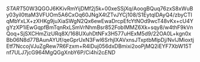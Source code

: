 $START$50W3QGOJ6KKivRmYijDMf2j5k+00xeSSjXq/AoogBQuq76zxS8xWuBy03yil0ttaM3VFUOm5A6CxOq60JNgX4tZTvJYCj108/S1EytqlDAyQ4/zbyCTIqMbYxLX+zXHKg9juXiaSWgN2Qx6ewEwaDrcpEfcYtNOd9wcT48vKx+cU4YgYzXP1iEwGqpfBmTqnRxLSmVrNhmBsr852FobIMMZ6Xk+sqy8/w4thF9kVnQoq+SjSXCHmZizURq8X/168UXuhDtNFx3H577uHExM5d9/22OA0L+kgn0xBb06N8d77BAunAYUf/qeGprUxN3Fwl6SrhjlXAVxnsJTxptbMlpDj/NvIJMioxtjEtf7NccojVJuZgRew7R6Fzxm+R4lDuj056dxDBmixi2ooPjMQ2iEYF7XbW15Tnf7ULJ7jcG964MgQGgXnbY6P/Ci4hi2c$END$
